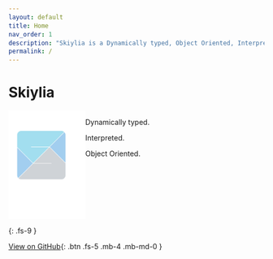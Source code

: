 ```yaml
---
layout: default
title: Home
nav_order: 1
description: "Skiylia is a Dynamically typed, Object Oriented, Interpreted Programming Language."
permalink: /
---
```


# Skiylia

<div style="display:flex;">
  <img style="flex=1; vertical-align: middle; padding-right:0px;" src="Skiylia_Logo.svg" alt="Skiylia icon" width="30%"/>
  <div>
    <p>Dynamically typed.</p>
    <p>Interpreted.</p>
    <p>Object Oriented.</p>
  </div>
</div>

{: .fs-9 }

[View on GitHub](https://github.com/Skiylia-Lang/){: .btn .fs-5 .mb-4 .mb-md-0 }
